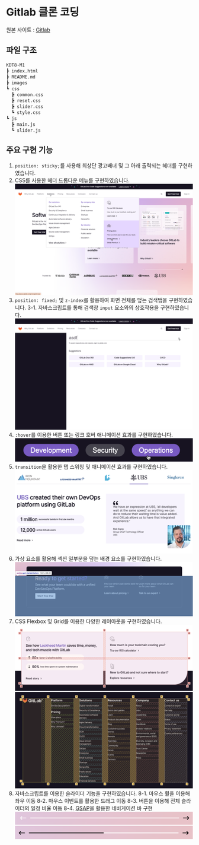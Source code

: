 # Gitlab 클론 코딩
원본 사이트 : <a href="https://about.gitlab.com/" target="_blank">Gitlab</a>

## 파일 구조
```
KDT8-M1
┣ index.html
┣ README.md
┣ images
┗ css
  ┣ common.css
  ┣ reset.css
  ┣ slider.css
  ┗ style.css
┗ js
  ┣ main.js
  ┗ slider.js
```

## 주요 구현 기능
1. ```position: sticky;```를 사용해 최상단 광고배너 및 그 아래 출력되는 헤더를 구현하였습니다.
2. CSS를 사용한 헤더 드롭다운 메뉴를 구현하였습니다.
![Header](./images/markdown/header.png)
3. ```position: fixed;``` 및 ```z-index```를 활용하여 화면 전체를 덮는 검색탭을 구현하였습니다.
  3-1. 자바스크립트를 통해 검색창 ```input``` 요소와의 상호작용을 구현하였습니다.
![Search](./images/markdown/search.png)
4. ```:hover```를 이용한 버튼 또는 링크 호버 애니메이션 효과를 구현하였습니다.
![Hover](./images/markdown/hover.png)
5. ```transition```을 활용한 탭 스위칭 및 애니메이션 효과를 구현하였습니다.
![Tabs](./images/markdown/tabs.png)
6. 가상 요소를 활용해 섹션 일부분을 덮는 배경 요소를 구현하였습니다.
![PseudoElement](./images/markdown/pseudo-element.png)
7. CSS Flexbox 및 Grid를 이용한 다양한 레이아웃을 구현하였습니다.
![Grid1](./images/markdown/grid1.png)
![Grid2](./images/markdown/grid2.png)
8. 자바스크립트를 이용한 슬라이더 기능을 구현하였습니다.
  8-1. 마우스 휠을 이용해 좌우 이동
  8-2. 마우스 이벤트를 활용한 드래그 이동
  8-3. 버튼을 이용해 전체 슬라이더의 일정 비율 이동
  8-4. <a href="https://gsap.com/" target="_blank">GSAP</a>을 활용한 네비게이션 바 구현
  ![Navigation1](./images/markdown/navigation1.png)
  ![Navigation2](./images/markdown/navigation2.png)
